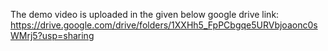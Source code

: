 The demo video is uploaded in the given below google drive link:
https://drive.google.com/drive/folders/1XXHh5_FpPCbgqe5URVbjoaonc0sWMrj5?usp=sharing
